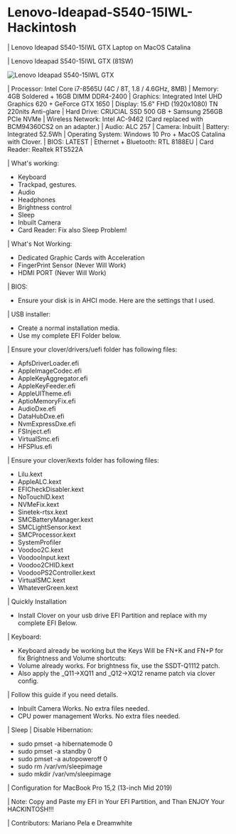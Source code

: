 # Lenovo-Ideapad-S540-15IWL-Hackintosh
| Lenovo Ideapad S540-15IWL GTX Laptop on MacOS Catalina

| Lenovo Ideapad S540-15IWL GTX (81SW)

![Lenovo Ideapad S540-15IWL GTX](https://brain-images-ssl.cdn.dixons.com/4/4/10193744/u_10193744.jpg)
 
| Processor: Intel Core i7-8565U (4C / 8T, 1.8 / 4.6GHz, 8MB)
| Memory: 4GB Soldered + 16GB DIMM DDR4-2400
| Graphics: Integrated Intel UHD Graphics 620 + GeForce GTX 1650
| Display: 15.6" FHD (1920x1080) TN 220nits Anti-glare
| Hard Drive: CRUCIAL SSD 500 GB + Samsung 256GB PCIe NVMe
| Wireless Network: Intel AC-9462 (Card replaced with BCM94360CS2 on an adapter.)
| Audio: ALC 257
| Camera: Inbuilt
| Battery: Integrated 52.5Wh
| Operating System: Windows 10 Pro + MacOS Catalina with Clover.
| BIOS: LATEST
| Ethernet + Bluetooth: RTL 8188EU
| Card Reader: Realtek RTS522A
 
 
| What's working:
- Keyboard
- Trackpad, gestures.
- Audio
- Headphones
- Brightness control
- Sleep
- Inbuilt Camera
- Card Reader: Fix also Sleep Problem! 

| What's Not Working:
- Dedicated Graphic Cards with Acceleration 
- FingerPrint Sensor (Never Will Work)
- HDMI PORT (Never Will Work)

| BIOS:
- Ensure your disk is in AHCI mode. Here are the settings that I used.

| USB installer:
- Create a normal installation media.
- Use my complete EFI Folder below.

| Ensure your clover/drivers/uefi folder has following files:
- ApfsDriverLoader.efi
- AppleImageCodec.efi
- AppleKeyAggregator.efi
- AppleKeyFeeder.efi
- AppleUITheme.efi
- AptioMemoryFix.efi
- AudioDxe.efi
- DataHubDxe.efi
- NvmExpressDxe.efi
- FSInject.efi
- VirtualSmc.efi
- HFSPlus.efi

| Ensure your clover/kexts folder has following files:
- Lilu.kext
- AppleALC.kext
- EFICheckDisabler.kext
- NoTouchID.kext
- NVMeFix.kext
- Sinetek-rtsx.kext
- SMCBatteryManager.kext
- SMCLightSensor.kext
- SMCProcessor.kext
- SystemProfiler
- Voodoo2C.kext
- VoodooInput.kext
- Voodoo2CHID.kext
- VoodooPS2Controller.kext
- VirtualSMC.kext
- WhateverGreen.kext
 
| Quickly Installation
- Install Clover on your usb drive EFI Partition and replace with my complete EFI Below.
 
| Keyboard:
- Keyboard already be working but the Keys Will be FN+K and FN+P for fix Brightness and Volume shortcuts:
- Volume already works. For brightness fix, use the SSDT-Q1112 patch.
- Also apply the _Q11->XQ11 and _Q12->XQ12 rename patch via clover config.

| Follow this guide if you need details.
- Inbuilt Camera Works. No extra files needed.
- CPU power management Works. No extra files needed.

| Sleep
| Disable Hibernation:
- sudo pmset -a hibernatemode 0
- sudo pmset -a standby 0
- sudo pmset -a autopoweroff 0
- sudo rm /var/vm/sleepimage
- sudo mkdir /var/vm/sleepimage

| Configuration for MacBook Pro 15,2 (13-inch Mid 2019)

| Note: Copy and Paste my EFI in Your EFI Partition, and Than ENJOY Your HACKINTOSH!!!


| Contributors: Mariano Pela e Dreamwhite
